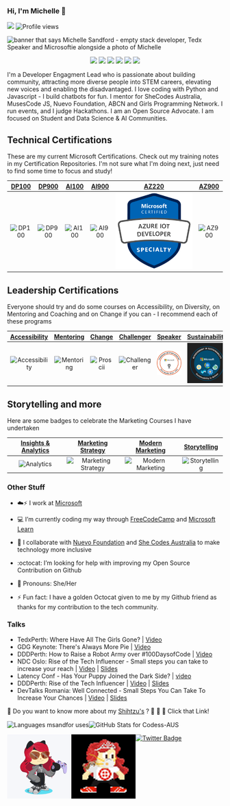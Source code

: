 ### Hi, I'm Michelle 👋 

<!-- social links -->

![](https://img.shields.io/github/followers/codess-aus?label=Followers&style=flat-square)
![Profile views](https://gpvc.arturio.dev/codess-aus)


<!--
**codess-aus/codess-aus** is a ✨ _special_ ✨ repository because its `README.md` (this file) appears on your GitHub profile.

Here are some ideas to get you started:

- 🔭 I’m currently working on ...
- 🌱 I’m currently learning ...
- 👯 I’m looking to collaborate on ...
- 🤔 I’m looking for help with ...
- 💬 Ask me about ...
- 📫 How to reach me: ...
- 😄 Pronouns: ...
- ⚡ Fun fact: ...
-->

<img src="https://github.com/msandfor/msandfor/blob/master/assets/gh-header-image.gif" alt="banner that says Michelle Sandford - empty stack developer, Tedx Speaker and Microsoftie alongside a photo of Michelle">

<p align="center">
  <a href="https://codepen.io/codess_aus"><img src="https://img.shields.io/badge/-Codepen.io-brightgreen?style=flat-square&logo=codepen&logoColor=white"/></a>
<a href="https://twitter.com/codess_aus"><img src="https://img.shields.io/badge/-Twitter-55acee?style=flat-square&logo=twitter&logoColor=white"/></a>
  <a href="https://instagram.com/codess_aus/"><img src="https://img.shields.io/badge/-Instagram-d3003f?style=flat-square&logo=instagram&logoColor=white"/></a>
<a href="https://linkedin.com/in/michellesandford"><img src="https://img.shields.io/badge/-LinkedIn-0072b1?style=flat-square&logo=linkedin&logoColor=white"/></a>
<a href="https://dev.to/codess_aus"><img src="https://img.shields.io/badge/-Dev.to-B30059?style=flat-square&logo=dev.to&logoColor=white"/></a>
<a href="http://www.youtube.com/c/MichelleSandford"><img src="https://img.shields.io/badge/-Youtube-FF0000?style=flat-square&logo=Youtube&logoColor=white"/></a>
</p>


I'm a Developer Engagment Lead who is passionate about building community, attracting more diverse people into STEM careers, elevating new voices and enabling the disadvantaged. I love coding with  Python and Javascript - I build chatbots for fun. I mentor for SheCodes Australia, MusesCode JS, Nuevo Foundation, ABCN and Girls Programming Network. I run events, and I judge Hackathons. I am an Open Source Advocate. I am focused on Student and Data Science & AI Communities.

## Technical Certifications

These are my current Microsoft Certifications.  Check out my training notes in my Certification Repositories. I'm not sure what I'm doing next, just need to find some time to focus and study!

|[**DP100**](https://www.youracclaim.com/earner/earned/badge/11522862-7b04-41e8-a848-1f5438d6708b)|[**DP900**](https://www.youracclaim.com/earner/earned/badge/150bebcc-ad12-4fc6-9136-9f241dd86598)|[**AI100**](https://www.youracclaim.com/earner/earned/badge/4bc029c0-4e81-4ce9-b835-a7607a887b15)|[**AI900**](https://www.youracclaim.com/earner/earned/badge/2de77be7-4abf-454c-bc84-07f257c28e6c)|[**AZ220**](https://www.credly.com/badges/7600f5c8-ee9e-4885-97ff-8c6cb0c42610)|[**AZ900**](https://www.youracclaim.com/earner/earned/badge/bbaa1454-9842-4b1e-a98c-104625575d09)|
|:---:|:---:|:---:|:---:|:---:|:---:| 
|![DP100](https://github.com/msandfor/msandfor/blob/master/assets/azure-data-scientist-associate-600x600.png)|![DP900](https://github.com/msandfor/msandfor/blob/master/assets/azure-data-fundamentals-600x600.png)|![AI100](https://github.com/msandfor/msandfor/blob/master/assets/azure-ai-engineer-600x600.png)|![AI900](https://github.com/msandfor/msandfor/blob/master/assets/azure-ai-fundamentals-600x600.png)|![AZ220](https://github.com/codess-aus/codess-aus/blob/master/assets/specialty-azure-iot-developer-600x600.png)|![AZ900](https://github.com/msandfor/msandfor/blob/master/assets/azure-fundamentals-600x600.png)|

## Leadership Certifications

Everyone should try and do some courses on Accessibility, on Diversity, on Mentoring and Coaching and on Change if you can - I recommend each of these programs

|[**Accessibility**](https://www.youracclaim.com/earner/earned/badge/781e2c17-2ec9-4e26-a81e-2d88f66d3b6a)|[**Mentoring**](https://www.youracclaim.com/earner/earned/badge/c3685d01-14eb-4a0e-b0cb-fbebb660c879)|[**Change**](https://www.youracclaim.com/earner/earned/badge/850560df-682b-4d92-8338-1d4b144bc271)|[**Challenger**](https://www.youracclaim.com/earner/earned/badge/45adcea2-a316-4e50-abd8-de50c2f3e21d)|[**Speaker**](https://www.credly.com/badges/02d7c781-dd0e-47b6-a7bd-672b29160ffa)|[**Sustainability**](https://github.com/codess-aus/codess-aus/blob/master/assets/SustainabilityBadge%20-%20dark%20mode%20-%20white%20font.jpg)|
|:---:|:---:|:---:|:---:|:---:|:---:|
|![Accessibility](https://github.com/msandfor/msandfor/blob/master/assets/Acc_Badge_v4.png)|![Mentoring](https://github.com/msandfor/msandfor/blob/master/assets/Mentor-Gold.png)|![Proscii](https://github.com/msandfor/msandfor/blob/master/assets/Change_Practitioner.png)|![Challenger](https://github.com/msandfor/msandfor/blob/master/assets/Microsoft-Insight-Selling__284_29.png)|![**Speaker**](https://github.com/codess-aus/codess-aus/blob/master/assets/Event-Speaker-Silver.png)|![**Sustainability**](https://github.com/codess-aus/codess-aus/blob/master/assets/SustainabilityBadge%20-%20dark%20mode%20-%20white%20font.jpg)


## Storytelling and more

Here are some badges to celebrate the Marketing Courses I have undertaken

|[**Insights & Analytics**](https://www.youracclaim.com/earner/earned/badge/352507f7-377d-4290-acc6-06b57becf69e)|[**Marketing Strategy**](https://www.youracclaim.com/earner/earned/badge/b93bac3a-d4a2-4a66-a428-a1522ae0e2f4)|[**Modern Marketing**](https://www.youracclaim.com/earner/earned/badge/e80bb12f-1886-484d-abad-78ed76f6855b)|[**Storytelling**](https://www.youracclaim.com/earner/earned/badge/8c40cc72-b74d-4b03-b7ea-7bf8f1a25da5)|
|:---:|:---:|:---:|:---:|
|![Analytics](https://github.com/msandfor/msandfor/blob/master/assets/Kellogg_Analytics-01.png)|![Marketing Strategy](https://github.com/msandfor/msandfor/blob/master/assets/badge-352-modern-marketer-business-marketing-strategy.png)|![Modern Marketing](https://github.com/msandfor/msandfor/blob/master/assets/Microsoft_Kellogg_Graduate-01.png)|![Storytelling](https://github.com/msandfor/msandfor/blob/master/assets/StoryImpact-Badge-Grad-Nov-7-2017.png)|


### Other Stuff

- :cloud::zap: I work at <a href="https://www.microsoft.com/inculture/people-who-inspire/">Microsoft</a> 
- :computer: I’m currently coding my way through <a href="https://freecodecamp.org/">FreeCodeCamp</a> and <a href="https://docs.microsoft.com/en-us/learn/">Microsoft Learn</a>

- :raising_hand: I collaborate with <a href="https://www.nuevofoundation.org/">Nuevo Foundation</a> and <a href="https://shecodes.com.au/">She Codes Australia</a> to make technology more inclusive
- :octocat: I’m looking for help with improving my Open Source Contribution on Github
- :woman: Pronouns: She/Her
- ⚡ Fun fact: I have a golden Octocat given to me by my Github friend as thanks for my contribution to the tech community.

### Talks

- TedxPerth: Where Have All The Girls Gone? | [Video](https://youtu.be/R6UODmQXzIs)
- GDG Keynote: There's Always More Pie | [Video](https://youtu.be/pGekaykc1c0)
- DDDPerth: How to Raise a Robot Army over #100DaysofCode | [Video](https://youtu.be/Sj9ZAq2D3AU) 
- NDC Oslo: Rise of the Tech Influencer - Small steps you can take to increase your reach | [Video](https://youtu.be/W0Lui4HlHkk) | [Slides](https://speakerdeck.com/msandfor/rise-of-the-tech-influencer-small-steps-you-can-take-to-increase-your-reach)
- Latency Conf - Has Your Puppy Joined the Dark Side? | [video](https://youtu.be/x2IyH_f8_LU)
- DDDPerth: Rise of the Tech Influencer | [Video](https://youtu.be/e_ATZWVWJzU) | [Slides](https://speakerdeck.com/msandfor/number-dddperth-rise-of-the-tech-influencer-small-steps-you-can-take-to-increase-your-reach)
- DevTalks Romania: Well Connected - Small Steps You Can Take To Increase Your Chances | [Video](https://youtu.be/7E58yb2cstY) | [Slides](https://speakerdeck.com/msandfor/well-connected)

<!--dog stuff-->

💬 Do you want to know more about my [Shihtzu's](http://instagram.com/leoandsnickers) ? :bear: :lion: :panda_face: Click that Link!

<!--dashboards-->

<p><img align="center" src="https://github-readme-stats.vercel.app/api/top-langs/?username=codess-aus&show_icons=true&theme=radical&layout=compact&hide=html" alt="Languages msandfor uses" /><img align="center" src="https://github-readme-stats.vercel.app/api?username=codess-aus&show_icons=true&theme=radical&layout=compact" alt="GitHub Stats for Codess-AUS" /></p>

<img align="left" width="150" height="150" src="https://github.com/codess-aus/codess-aus/blob/master/assets/octomichelle1.gif"></a>
<img align="left" width="150" height="150" src="https://github.com/codess-aus/codess-aus/blob/master/assets/twiliowearamask.gif"></a>

[![Twitter Badge](https://img.shields.io/twitter/follow/codess_aus?style=social)](https://twitter.com/codess_aus)


